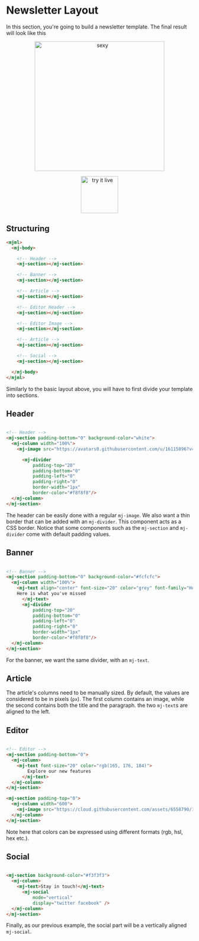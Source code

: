 
# Newsletter Layout

In this section, you're going to build a newsletter template.
The final result will look like this

<p align="center">
  <a href="/try-it-live/templates/hello-world"><img width="350px" src="https://cloud.githubusercontent.com/assets/6558790/12789753/6fd35f3e-ca9f-11e5-8ff0-a1e090a9bede.png" alt="sexy"></a>
</p>

<p align="center">
  <a href="/try-it-live/templates/newsletter"><img width="100px" src="https://mjml.io/assets/img/svg/TRYITLIVE.svg" alt="try it live" /></a>
</p>

## Structuring

``` html
<mjml>
  <mj-body>

    <!-- Header -->
    <mj-section></mj-section>

    <!-- Banner -->
    <mj-section></mj-section>

    <!-- Article -->
    <mj-section></mj-section>

    <!-- Editor Header -->
    <mj-section></mj-section>

    <!-- Editor Image -->
    <mj-section></mj-section>

    <!-- Article -->
    <mj-section></mj-section>

    <!-- Social -->
    <mj-section></mj-section>

  </mj-body>
</mjml>
```
Similarly to the basic layout above, you will have to first divide your template into sections.

## Header

``` html

<!-- Header -->
<mj-section padding-bottom="0" background-color="white">
  <mj-column width="100%">
    <mj-image src="https://avatars0.githubusercontent.com/u/16115896?v=3&s=200" width="50px"/>

      <mj-divider
          padding-top="20"
          padding-bottom="0"
          padding-left="0"
          padding-right="0"
          border-width="1px"
          border-color="#f8f8f8"/>
  </mj-column>
</mj-section>

```

The header can be easily done with a regular `mj-image`. We also want a thin border that can be added
with an `mj-divider`. This component acts as a CSS border. Notice that some components such
as the `mj-section` and `mj-divider` come with default padding values.


## Banner

``` html

<!-- Banner -->
<mj-section padding-bottom="0" background-color="#fcfcfc">
  <mj-column width="100%">
    <mj-text align="center" font-size="20" color="grey" font-family="Helvetica Neue" font-weight="200">
    Here is what you've missed
      </mj-text>
      <mj-divider
          padding-top="20"
          padding-bottom="0"
          padding-left="0"
          padding-right="0"
          border-width="1px"
          border-color="#f8f8f8"/>
  </mj-column>
</mj-section>

```

For the banner, we want the same divider, with an `mj-text`.

## Article

The article's columns need to be manually sized. By default, the values are considered to be in pixels (`px`).
The first column contains an image, while the second contains both the title and the paragraph.
the two `mj-text`s are aligned to the left.

## Editor

``` html

<!-- Editor -->
<mj-section padding-bottom="0">
  <mj-column>
    <mj-text font-size="20" color="rgb(165, 176, 184)">
        Explore our new features
      </mj-text>
  </mj-column>
</mj-section>

<mj-section padding-top="0">
  <mj-column width="600">
    <mj-image src="https://cloud.githubusercontent.com/assets/6558790/12450760/ee034178-bf85-11e5-9dda-98d0c8f9f8d6.png"/>
  </mj-column>
</mj-section>

```

Note here that colors can be expressed using different formats (rgb, hsl, hex etc.).

## Social

``` html

<mj-section background-color="#f3f3f3">
  <mj-column>
    <mj-text>Stay in touch!</mj-text>
      <mj-social
          mode="vertical"
          display="twitter facebook" />
  </mj-column>
</mj-section>

```

Finally, as our previous example, the social part will be a vertically aligned `mj-social`.
